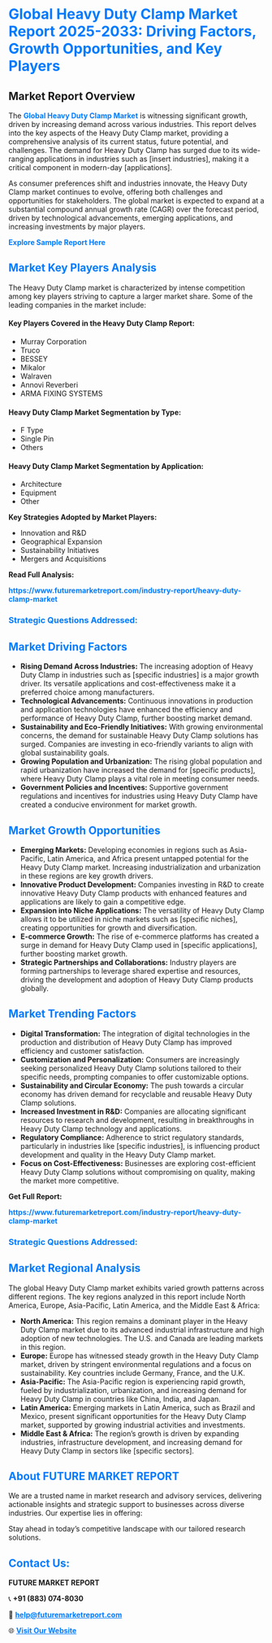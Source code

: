<h1 style="color: #007BFF;">Global Heavy Duty Clamp Market Report 2025-2033: Driving Factors, Growth Opportunities, and Key Players</h1>

<section id="overview">
<h2>Market Report Overview</h2>
<p>The <a href="https://www.futuremarketreport.com/industry-report/heavy-duty-clamp-market" style="color: #007BFF; text-decoration: none;"><strong>Global Heavy Duty Clamp Market</strong></a> is witnessing significant growth, driven by increasing demand across various industries. This report delves into the key aspects of the Heavy Duty Clamp market, providing a comprehensive analysis of its current status, future potential, and challenges. The demand for Heavy Duty Clamp has surged due to its wide-ranging applications in industries such as [insert industries], making it a critical component in modern-day [applications].</p>
<p>As consumer preferences shift and industries innovate, the Heavy Duty Clamp market continues to evolve, offering both challenges and opportunities for stakeholders. The global market is expected to expand at a substantial compound annual growth rate (CAGR) over the forecast period, driven by technological advancements, emerging applications, and increasing investments by major players.</p>
</section>

<section id="overview">
<p><a href="https://www.futuremarketreport.com/request-sample/reportId=40426" style="color: #007BFF; text-decoration: none;"><strong>Explore Sample Report Here</strong></a></p>
</section>

<section id="key-players">
<h2 style="color: #007BFF;">Market Key Players Analysis</h2>
<p>The Heavy Duty Clamp market is characterized by intense competition among key players striving to capture a larger market share. Some of the leading companies in the market include:</p>
<h4>Key Players Covered in the Heavy Duty Clamp Report:</h4>
<ul><li>Murray Corporation</li><li>Truco</li><li>BESSEY</li><li>Mikalor</li><li>Walraven</li><li>Annovi Reverberi</li><li>ARMA FIXING SYSTEMS</li></ul>
<h4>Heavy Duty Clamp Market Segmentation by Type:</h4>
<ul><li>F Type</li><li>Single Pin</li><li>Others</li></ul>

<h4>Heavy Duty Clamp Market Segmentation by Application:</h4>
<ul><li>Architecture</li><li>Equipment</li><li>Other</li></ul>
<p><strong>Key Strategies Adopted by Market Players:</strong></p>
<ul>
<li>Innovation and R&D</li>
<li>Geographical Expansion</li>
<li>Sustainability Initiatives</li>
<li>Mergers and Acquisitions</li>
</ul>
</section>

<section>
<p><strong>Read Full Analysis: </strong></p><a href="https://www.futuremarketreport.com/industry-report/heavy-duty-clamp-market" style="color: #007BFF; text-decoration: none;"><strong>https://www.futuremarketreport.com/industry-report/heavy-duty-clamp-market</strong></a>
<h3 style="color: #007BFF;">Strategic Questions Addressed:</h3>
</section>

<section id="driving-factors">
<h2 style="color: #007BFF;">Market Driving Factors</h2>
<ul>
<li><strong>Rising Demand Across Industries:</strong> The increasing adoption of Heavy Duty Clamp in industries such as [specific industries] is a major growth driver. Its versatile applications and cost-effectiveness make it a preferred choice among manufacturers.</li>
<li><strong>Technological Advancements:</strong> Continuous innovations in production and application technologies have enhanced the efficiency and performance of Heavy Duty Clamp, further boosting market demand.</li>
<li><strong>Sustainability and Eco-Friendly Initiatives:</strong> With growing environmental concerns, the demand for sustainable Heavy Duty Clamp solutions has surged. Companies are investing in eco-friendly variants to align with global sustainability goals.</li>
<li><strong>Growing Population and Urbanization:</strong> The rising global population and rapid urbanization have increased the demand for [specific products], where Heavy Duty Clamp plays a vital role in meeting consumer needs.</li>
<li><strong>Government Policies and Incentives:</strong> Supportive government regulations and incentives for industries using Heavy Duty Clamp have created a conducive environment for market growth.</li>
</ul>
</section>

<section id="growth-opportunities">
<h2 style="color: #007BFF;">Market Growth Opportunities</h2>
<ul>
<li><strong>Emerging Markets:</strong> Developing economies in regions such as Asia-Pacific, Latin America, and Africa present untapped potential for the Heavy Duty Clamp market. Increasing industrialization and urbanization in these regions are key growth drivers.</li>
<li><strong>Innovative Product Development:</strong> Companies investing in R&D to create innovative Heavy Duty Clamp products with enhanced features and applications are likely to gain a competitive edge.</li>
<li><strong>Expansion into Niche Applications:</strong> The versatility of Heavy Duty Clamp allows it to be utilized in niche markets such as [specific niches], creating opportunities for growth and diversification.</li>
<li><strong>E-commerce Growth:</strong> The rise of e-commerce platforms has created a surge in demand for Heavy Duty Clamp used in [specific applications], further boosting market growth.</li>
<li><strong>Strategic Partnerships and Collaborations:</strong> Industry players are forming partnerships to leverage shared expertise and resources, driving the development and adoption of Heavy Duty Clamp products globally.</li>
</ul>
</section>

<section id="trending-factors">
<h2 style="color: #007BFF;">Market Trending Factors</h2>
<ul>
<li><strong>Digital Transformation:</strong> The integration of digital technologies in the production and distribution of Heavy Duty Clamp has improved efficiency and customer satisfaction.</li>
<li><strong>Customization and Personalization:</strong> Consumers are increasingly seeking personalized Heavy Duty Clamp solutions tailored to their specific needs, prompting companies to offer customizable options.</li>
<li><strong>Sustainability and Circular Economy:</strong> The push towards a circular economy has driven demand for recyclable and reusable Heavy Duty Clamp solutions.</li>
<li><strong>Increased Investment in R&D:</strong> Companies are allocating significant resources to research and development, resulting in breakthroughs in Heavy Duty Clamp technology and applications.</li>
<li><strong>Regulatory Compliance:</strong> Adherence to strict regulatory standards, particularly in industries like [specific industries], is influencing product development and quality in the Heavy Duty Clamp market.</li>
<li><strong>Focus on Cost-Effectiveness:</strong> Businesses are exploring cost-efficient Heavy Duty Clamp solutions without compromising on quality, making the market more competitive.</li>
</ul>
</section>

<section>
<p><strong>Get Full Report: </strong></p><a href="https://www.futuremarketreport.com/industry-report/heavy-duty-clamp-market" style="color: #007BFF; text-decoration: none;"><strong>https://www.futuremarketreport.com/industry-report/heavy-duty-clamp-market</strong></a>
<h3 style="color: #007BFF;">Strategic Questions Addressed:</h3>
</section>


<section id="regional-analysis">
<h2 style="color: #007BFF;">Market Regional Analysis</h2>
<p>The global Heavy Duty Clamp market exhibits varied growth patterns across different regions. The key regions analyzed in this report include North America, Europe, Asia-Pacific, Latin America, and the Middle East & Africa:</p>
<ul>
<li><strong>North America:</strong> This region remains a dominant player in the Heavy Duty Clamp market due to its advanced industrial infrastructure and high adoption of new technologies. The U.S. and Canada are leading markets in this region.</li>
<li><strong>Europe:</strong> Europe has witnessed steady growth in the Heavy Duty Clamp market, driven by stringent environmental regulations and a focus on sustainability. Key countries include Germany, France, and the U.K.</li>
<li><strong>Asia-Pacific:</strong> The Asia-Pacific region is experiencing rapid growth, fueled by industrialization, urbanization, and increasing demand for Heavy Duty Clamp in countries like China, India, and Japan.</li>
<li><strong>Latin America:</strong> Emerging markets in Latin America, such as Brazil and Mexico, present significant opportunities for the Heavy Duty Clamp market, supported by growing industrial activities and investments.</li>
<li><strong>Middle East & Africa:</strong> The region’s growth is driven by expanding industries, infrastructure development, and increasing demand for Heavy Duty Clamp in sectors like [specific sectors].</li>
</ul>
</section>

<footer>
<h2 style="color: #007BFF;">About FUTURE MARKET REPORT</h2>
<p>We are a trusted name in market research and advisory services, delivering actionable insights and strategic support to businesses across diverse industries. Our expertise lies in offering:</p>

<p>Stay ahead in today’s competitive landscape with our tailored research solutions.</p>

<h2 style="color: #007BFF;">Contact Us:</h2>
<p><strong>FUTURE MARKET REPORT</strong></p>
<p>📞 <strong>+91 (883) 074-8030</strong></p>
<p>📧 <strong><a href="mailto:help@futuremarketreport.com" style="color: #007BFF;">help@futuremarketreport.com</a></strong></p>
<p>🌐 <strong><a href="https://www.futuremarketreport.com/" style="color: #007BFF;">Visit Our Website</a></strong></p>
</footer>